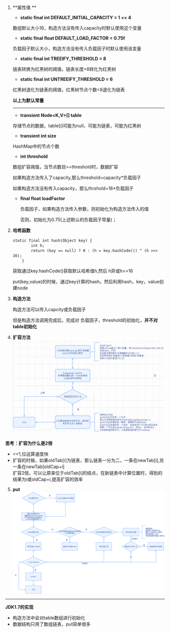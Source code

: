1. **属性值 **  

   *  **static final int DEFAULT_INITIAL_CAPACITY = 1 << 4**    

     数组默认大小16，构造方法没有传入capacity时默认使用这个变量

   *  **static final float DEFAULT_LOAD_FACTOR = 0.75f**

     负载因子默认大小，构造方法没有传入负载因子时默认使用该变量

   *  **static final int TREEIFY_THRESHOLD = 8**  

     链表转换为红黑树的阈值，链表长度>8转化为红黑树  

   *  **static final int UNTREEIFY_THRESHOLD = 6**

     红黑树退化为链表的阈值，红黑树节点个数<8退化为链表   

     

     **以上为默认常量**

     ------

     

   *  **transient Node<K,V>[] table** 

     存储节点的数据，table[i]可能为null，可能为链表，可能为红黑树

   *  **transient int size**

     HashMap中的节点个数

   *  **int threshold**

     数组扩容阈值，当节点数目>=threshold时，数据扩容

     如果构造方法传入了capacity,那么threshold=capacity*负载因子

     如果构造方法没有传入capacity，那么thrshold=16*负载因子

   * **final float loadFactor**

     负载因子，如果构造方法传入参数，则初始化为构造方法传入的值

     否则，初始化为0.75(上述默认的负载因子常量)；

   

2. **哈希函数**   

   ```
   static final int hash(Object key) {
           int h;
           return (key == null) ? 0 : (h = key.hashCode()) ^ (h >>> 16);
       }
   ```

   获取通过key.hashCode()获取默认哈希值h,然后 h异或h>>16

   put(key,value)的时候，通过key计算的hash，然后利用hash，key，value创建node

3. **构造方法**  

   构造方法可以传入capcity或负载因子

   但是构造方法调用完成后，完成对 负载因子，threshold的初始化，**并不对table初始化**

4. **扩容方法**   
   ![alt 属性文本](p/img.png)

**思考：扩容为什么是2倍**   
* <<1,位运算速度快
* 扩容的时候，如果oldTab[i]为链表，那么链表一分为二，一条在newTab[i],另一条在newTab[oldCap+i]   
  扩容2倍，可以让原来位于oldTab[i]的结点，在新链表中计算位置时，得到的结果为i或oldCap+i,提高扩容的效率
   
5. **put**
   ![alt 属性文本](p/put.png)  
   
***
**JDK1.7的实现**
* 构造方法中会对table数组进行初始化
* 数据结构只用了数组链表，put简单很多 

